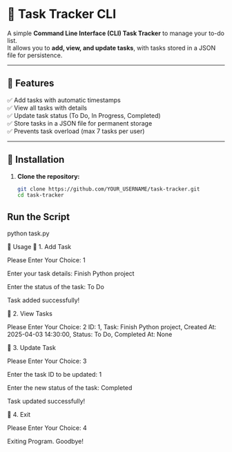 # 📝 Task Tracker CLI

A simple **Command Line Interface (CLI) Task Tracker** to manage your to-do list.  
It allows you to **add, view, and update tasks**, with tasks stored in a JSON file for persistence.

---

## 📌 Features  
✅ Add tasks with automatic timestamps  
✅ View all tasks with details  
✅ Update task status (To Do, In Progress, Completed)  
✅ Store tasks in a JSON file for permanent storage  
✅ Prevents task overload (max 7 tasks per user)  

---

## 🚀 Installation  
1. **Clone the repository:**  
   ```bash
   git clone https://github.com/YOUR_USERNAME/task-tracker.git
   cd task-tracker
## Run the Script
python task.py

🎯 Usage
📌 1. Add Task

Please Enter Your Choice: 1

Enter your task details: Finish Python project

Enter the status of the task: To Do

Task added successfully!

📌 2. View Tasks

Please Enter Your Choice: 2
ID: 1, Task: Finish Python project, Created At: 2025-04-03 14:30:00, Status: To Do, Completed At: None

📌 3. Update Task

Please Enter Your Choice: 3

Enter the task ID to be updated: 1

Enter the new status of the task: Completed

Task updated successfully!

📌 4. Exit

Please Enter Your Choice: 4

Exiting Program. Goodbye!
